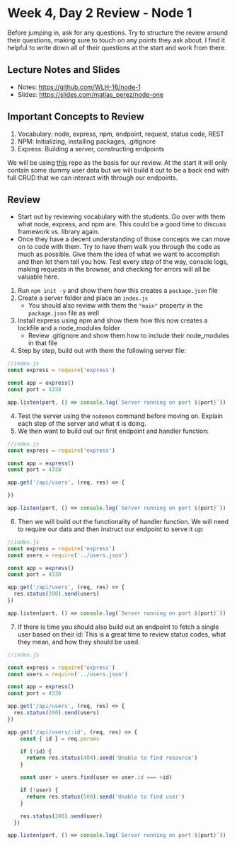 # Week 4, Day 2 Review - Node 1

Before jumping in, ask for any questions. Try to structure the review around their questions, making sure to touch on any points they ask about. I find it helpful to write down all of their questions at the start and work from there.

## Lecture Notes and Slides

- Notes: https://github.com/WLH-16/node-1
- Slides: https://slides.com/matias_perez/node-one

## Important Concepts to Review

1. Vocabulary: node, express, npm, endpoint, request, status code, REST
2. NPM: Initializing, installing packages, .gitignore
3. Express: Building a server, constructing endpoints

We will be using [this](https://github.com/andrewwestenskow/node-morning-reviews) repo as the basis for our review. At the start it will only contain some dummy user data but we will build it out to be a back end with full CRUD that we can interact with through our endpoints.

## Review

- Start out by reviewing vocabulary with the students. Go over with them what node, express, and npm are. This could be a good time to discuss framework vs. library again.
- Once they have a decent understanding of those concepts we can move on to code with them. Try to have them walk you through the code as much as possible. Give them the idea of what we want to accomplish and then let them tell you how. Test every step of the way, console logs, making requests in the browser, and checking for errors will all be valuable here.

1. Run `npm init -y` and show them how this creates a `package.json` file
2. Create a server folder and place an `index.js`
   - You should also review with them the `"main"` property in the `package.json` file as well
3. Install express using npm and show them how this now creates a lockfile and a node_modules folder
   - Review .gitignore and show them how to include their node_modules in that file
4. Step by step, build out with them the following server file:

```js
//index.js
const express = require('express')

const app = express()
const port = 4338

app.listen(port, () => console.log(`Server running on port ${port}`))
```

4. Test the server using the `nodemon` command before moving on. Explain each step of the server and what it is doing.
5. We then want to build out our first endpoint and handler function:

```js
//index.js
const express = require('express')

const app = express()
const port = 4338

app.get('/api/users', (req, res) => {

})

app.listen(port, () => console.log(`Server running on port ${port}`))
```

6. Then we will build out the functionality of handler function. We will need to require our data and then instruct our endpoint to serve it up:

```js
//index.js
const express = require('express')
const users = require('../users.json')

const app = express()
const port = 4338

app.get('/api/users', (req, res) => {
  res.status(200).send(users)
})

app.listen(port, () => console.log(`Server running on port ${port}`))
```

7. If there is time you should also build out an endpoint to fetch a single user based on their id:
   This is a great time to review status codes, what they mean, and how they should be used.

```js
//index.js

const express = require('express')
const users = require('../users.json')

const app = express()
const port = 4338

app.get('/api/users', (req, res) => {
  res.status(200).send(users)
})

app.get('/api/users/:id', (req, res) => {
    const { id } = req.params

    if (!id) {
      return res.status(404).send('Unable to find resource')
    }

    const user = users.find(user => user.id === +id)

    if (!user) {
      return res.status(500).send('Unable to find user')
    }

    res.status(200).send(user)
  })

app.listen(port, () => console.log(`Server running on port ${port}`))
```